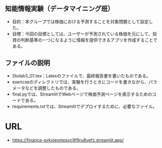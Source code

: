 ## 知能情報実験（データマイニング班）
- 目的：本グループでは株価における予測することを対象問題として設定した。
- 目標：今回の目標としては、ユーザーが予測されている株価を元にして、投資の判断基準の一つになるように情報を提供できるアプリを作成することである。


## ファイルの説明
- Stulab3_G1.tex：Latexのファイルで、最終報告書を書いたものである。
- exericseのディレクトリでは、実験を行うときにコードを書きながら、パラメータなどを調整したものである。
- final.pyでは、StreamlitでWebページで株価予測ページを表示するためのコードである。
- requirements.txtでは、Streamlitでデプロイするために、必要なファイル。

# URL
- https://finance-svkvjevmpsyc9f9ru8yefz.streamlit.app/